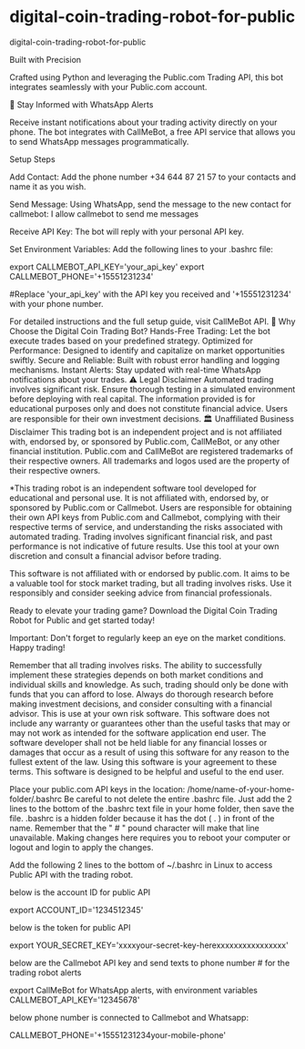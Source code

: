 # digital-coin-trading-robot-for-public
digital-coin-trading-robot-for-public

Built with Precision

Crafted using Python and leveraging the Public.com Trading API, this bot integrates seamlessly with your Public.com account.

📲 Stay Informed with WhatsApp Alerts

Receive instant notifications about your trading activity directly on your phone. The bot integrates with CallMeBot, a free API service that allows you to send WhatsApp messages programmatically.

Setup Steps

Add Contact: Add the phone number +34 644 87 21 57 to your contacts and name it as you wish.

Send Message: Using WhatsApp, send the message to the new contact for callmebot:
I allow callmebot to send me messages

Receive API Key: The bot will reply with your personal API key.

Set Environment Variables: Add the following lines to your .bashrc file:

export CALLMEBOT_API_KEY='your_api_key' export CALLMEBOT_PHONE='+15551231234'

#Replace 'your_api_key' with the API key you received and '+15551231234' with your phone number.

For detailed instructions and the full setup guide, visit CallMeBot API. 🚀 Why Choose the Digital Coin Trading Bot? Hands-Free Trading: Let the bot execute trades based on your predefined strategy. Optimized for Performance: Designed to identify and capitalize on market opportunities swiftly. Secure and Reliable: Built with robust error handling and logging mechanisms. Instant Alerts: Stay updated with real-time WhatsApp notifications about your trades. ⚠️ Legal Disclaimer Automated trading involves significant risk. Ensure thorough testing in a simulated environment before deploying with real capital. The information provided is for educational purposes only and does not constitute financial advice. Users are responsible for their own investment decisions. 🏛️ Unaffiliated Business Disclaimer This trading bot is an independent project and is not affiliated with, endorsed by, or sponsored by Public.com, CallMeBot, or any other financial institution. Public.com and CallMeBot are registered trademarks of their respective owners. All trademarks and logos used are the property of their respective owners.

*This trading robot is an independent software tool developed for educational and personal use. It is not affiliated with, endorsed by, or sponsored by Public.com or Callmebot. Users are responsible for obtaining their own API keys from Public.com and Callmebot, complying with their respective terms of service, and understanding the risks associated with automated trading. Trading involves significant financial risk, and past performance is not indicative of future results. Use this tool at your own discretion and consult a financial advisor before trading.

This software is not affiliated with or endorsed by public.com. It aims to be a valuable tool for stock market trading, but all trading involves risks. Use it responsibly and consider seeking advice from financial professionals.

Ready to elevate your trading game? Download the Digital Coin Trading Robot for Public and get started today!

Important: Don't forget to regularly keep an eye on the market conditions. Happy trading!

Remember that all trading involves risks. The ability to successfully implement these strategies depends on both market conditions and individual skills and knowledge. As such, trading should only be done with funds that you can afford to lose. Always do thorough research before making investment decisions, and consider consulting with a financial advisor. This is use at your own risk software. This software does not include any warranty or guarantees other than the useful tasks that may or may not work as intended for the software application end user. The software developer shall not be held liable for any financial losses or damages that occur as a result of using this software for any reason to the fullest extent of the law. Using this software is your agreement to these terms. This software is designed to be helpful and useful to the end user.

Place your public.com API keys in the location: /home/name-of-your-home-folder/.bashrc Be careful to not delete the entire .bashrc file. Just add the 2 lines to the bottom of the .bashrc text file in your home folder, then save the file. .bashrc is a hidden folder because it has the dot ( . ) in front of the name. Remember that the " # " pound character will make that line unavailable. Making changes here requires you to reboot your computer or logout and login to apply the changes.

Add the following 2 lines to the bottom of ~/.bashrc in Linux to access Public API with the trading robot.

below is the account ID for public API

export ACCOUNT_ID='1234512345'

below is the token for public API

export YOUR_SECRET_KEY='xxxxyour-secret-key-herexxxxxxxxxxxxxxxx'

below are the Callmebot API key and send texts to phone number # for the trading robot alerts

export CallMeBot for WhatsApp alerts, with environment variables CALLMEBOT_API_KEY='12345678'

below phone number is connected to Callmebot and Whatsapp:

CALLMEBOT_PHONE='+15551231234your-mobile-phone'
